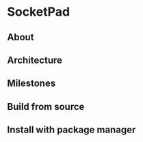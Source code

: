SocketPad
=========

About
-----

Architecture
------------

Milestones
----------

Build from source
-----------------

Install with package manager
----------------------------
